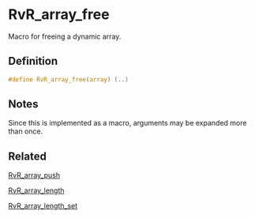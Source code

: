 # RvR_array_free

Macro for freeing a dynamic array.

## Definition

```c
#define RvR_array_free(array) (..)
```

## Notes

Since this is implemented as a macro, arguments may be expanded more than once.

## Related

[RvR_array_push](/rvr/rvr/array_push)

[RvR_array_length](/rvr/rvr/array_length)

[RvR_array_length_set](/rvr/rvr/array_length_set)
